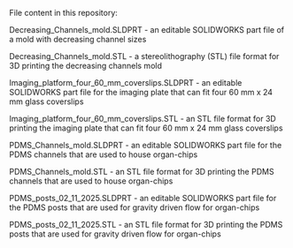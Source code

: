 File content in this repository:

Decreasing_Channels_mold.SLDPRT - an editable SOLIDWORKS part file of a mold with decreasing channel sizes 

Decreasing_Channels_mold.STL - a stereolithography (STL) file format for 3D printing the decreasing channels mold

Imaging_platform_four_60_mm_coverslips.SLDPRT - an editable SOLIDWORKS part file for the imaging plate that can fit four 60 mm x 24 mm glass coverslips

Imaging_platform_four_60_mm_coverslips.STL - an STL file format for 3D printing the imaging plate that can fit four 60 mm x 24 mm glass coverslips

PDMS_Channels_mold.SLDPRT - an editable SOLIDWORKS part file for the PDMS channels that are used to house organ-chips

PDMS_Channels_mold.STL - an STL file format for 3D printing the PDMS channels that are used to house organ-chips

PDMS_posts_02_11_2025.SLDPRT - an editable SOLIDWORKS part file for the PDMS posts that are used for gravity driven flow for organ-chips

PDMS_posts_02_11_2025.STL - an STL file format for 3D printing the PDMS posts that are used for gravity driven flow for organ-chips
